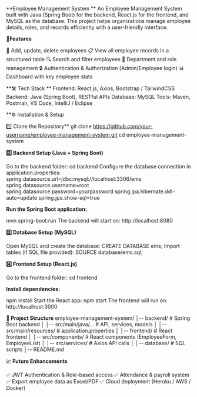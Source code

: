 **Employee Management System
**
An Employee Management System built with Java (Spring Boot) for the backend, React.js for the frontend, and MySQL as the database. 
This project helps organizations manage employee details, roles, and records efficiently with a user-friendly interface.

🚀**Features**

👤 Add, update, delete employees
📋 View all employee records in a structured table
🔍 Search and filter employees
🏢 Department and role management
🔒 Authentication & Authorization (Admin/Employee login)
📊 Dashboard with key employee stats

**🛠️ Tech Stack
**
Frontend: React.js, Axios, Bootstrap / TailwindCSS
Backend: Java (Spring Boot), RESTful APIs
Database: MySQL
Tools: Maven, Postman, VS Code, IntelliJ / Eclipse

**⚙️ Installation & Setup

1️⃣ Clone the Repository**
git clone https://github.com/your-username/employee-management-system.git
cd employee-management-system

**2️⃣ Backend Setup (Java + Spring Boot)**

Go to the backend folder:
cd backend
Configure the database connection in application.properties:
spring.datasource.url=jdbc:mysql://localhost:3306/ems
spring.datasource.username=root
spring.datasource.password=yourpassword
spring.jpa.hibernate.ddl-auto=update
spring.jpa.show-sql=true

**Run the Spring Boot application:**

mvn spring-boot:run
The backend will start on: http://localhost:8080

**3️⃣ Database Setup (MySQL)**

Open MySQL and create the database:
CREATE DATABASE ems;
Import tables (if SQL file provided):
SOURCE database/ems.sql;

**4️⃣ Frontend Setup (React.js)**

Go to the frontend folder:
cd frontend

**Install dependencies:**

npm install
Start the React app:
npm start
The frontend will run on: http://localhost:3000

**📂 Project Structure**
employee-management-system/
│-- backend/                 # Spring Boot backend
│   │-- src/main/java/...    # API, services, models
│   │-- src/main/resources/  # application.properties
│
│-- frontend/                # React frontend
│   │-- src/components/      # React components (EmployeeForm, EmployeeList)
│   │-- src/services/        # Axios API calls
│
│-- database/                # SQL scripts
│-- README.md

**📈 Future Enhancements**

✅ JWT Authentication & Role-based access
✅ Attendance & payroll system
✅ Export employee data as Excel/PDF
✅ Cloud deployment (Heroku / AWS / Docker)
